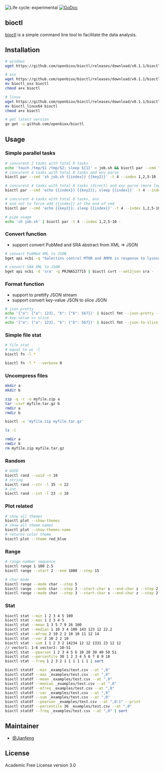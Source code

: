 <img src="https://img.shields.io/badge/lifecycle-experimental-orange.svg" alt="Life cycle: experimental"> <a href="https://godoc.org/github.com/openbiox/bioctl"><img src="https://godoc.org/github.com/openbiox/bioctl?status.svg" alt="GoDoc"></a>

## bioctl

[bioctl](https://github.com/openbiox/bioctl) is a simple command line tool to facilitate the data analysis.

## Installation

```bash
# windows
wget https://github.com/openbiox/bioctl/releases/download/v0.1.1/bioctl.exe

# osx
wget https://github.com/openbiox/bioctl/releases/download/v0.1.1/bioctl_osx
mv bioctl_osx bioctl
chmod a+x bioctl

# linux
wget https://github.com/openbiox/bioctl/releases/download/v0.1.1/bioctl_linux64
mv bioctl_linux64 bioctl
chmod a+x bioctl

# get latest version
go get -u github.com/openbiox/bioctl
```

## Usage

### Simple parallel tasks

```bash
# concurent 2 tasks with total 8 tasks
echo 'touch /tmp/$1 /tmp/$2; sleep ${1}' > job.sh && bioctl par --cmd "sh job.sh" -t 2 --index 1,2,5-10
# concurent 4 tasks with total 8 tasks and env parse
bioctl par --cmd 'sh job.sh {{index}} {{key2}}' -t 4 --index 1,2,5-10 --env "key2:123"

# concurent 4 tasks with total 8 tasks (direct) and env parse (more log)
bioctl par --cmd 'echo {{index}} {{key2}}; sleep {{index}}' -t 4 --index 1,2,5-10 --env "key2:123" --verbose 2 --save-log

# concurent 4 tasks with total 8 tasks, env
# and not to force add {{index}} at the end of cmd
bioctl par --cmd 'echo {{key2}}; sleep {{index}}' -t 4 --index 1,2,5-10 --env "key2:123" --force-idx false --save-log

# pipe usage
echo 'sh job.sh' | bioctl par -t 4 --index 1,2,5-10 -
```

### Convert function

- support convert PubMed and SRA abstract from XML => JSON

```bash
# convert PubMed XML to JSON
bget api ncbi -q "Galectins control MTOR and AMPK in response to lysosomal damage to induce autophagy OR MTOR-independent autophagy induced by interrupted endoplasmic reticulum-mitochondrial Ca2+ communication: a dead end in cancer cells. OR The PARK10 gene USP24 is a negative regulator of autophagy and ULK1 protein stability OR Coordinate regulation of autophagy and the ubiquitin proteasome system by MTOR." | bioctl cvrt --xml2json pubmed -

# convert SRA XML to JSON
bget api ncbi -d 'sra' -q PRJNA527715 | bioctl cvrt --xml2json sra -
```

### Format function

- support to prettify JSON stream
- support convert key-value JSON to slice JSON

```bash
# json pretty
echo '{"a": {"a": 123}, "b": {"b": 567}}' | bioctl fmt --json-pretty --indent 2 -
# key:value => slice
echo '{"a": {"a": 123}, "b": {"b": 567}}' | bioctl fmt --json-to-slice --indent 4 -
```

### Simple file stat

```bash
# file stat
# equal to wc -l
bioctl fn -l *

bioctl fn -l * --verbose 0
```

### Uncompress files

```bash
mkdir a
mkdir b

zip -q -r -o myfile.zip a
tar -czvf myfile.tar.gz b
rmdir a
rmdir b

bioctl -u 'myfile.zip myfile.tar.gz'

ls -l

rmdir a
rmdir b
rm myfile.zip myfile.tar.gz
```

### Random

```bash
# UUID
bioctl rand --uuid -n 10
# string
bioctl rand --str -l 35 -n 22
# int
bioctl rand --int -l 23 -n 10
```

### Plot related

```bash
# show all themes
bioctl plot --show-themes
# show all theme names
bioctl plot --show-themes-name
# returns color theme
bioctl plot --theme red_blue
```

### Range

```bash
# range number sequence
bioctl range 1 100 2.5
bioctl range --start 2 --end 1000 --step 15

# char mode
bioctl range --mode char --step 5
bioctl range --mode char --step 3 --start-char s --end-char z --step 2 --ref-str qrstuvwxy12442z
bioctl range --mode char --step 3 --start-char s --end-char z --step 2 --ref-str qrstuvwxy12442z --sep ''
```

### Stat

```bash
bioctl stat --min 1 2 3 4 5 100
bioctl stat --max 1 2 3 4 5
bioctl stat --mean 1 3 5 7 9 26 100
bioctl stat --median 1 10 3 4 100 143 123 12 22.2
bioctl stat --mfreq 2 10 2 2 10 10 11 12 14
bioctl stat --var 2 10 2 2 10
bioctl stat --sum 1 1 2 3 2 14234 12 12 1331 23 12 12
// vector1: 1-6 vector2: 10-51
bioctl stat --pearson 1 2 3 4 5 6 10 20 30 40 50 51
bioctl stat --percentile 30 1 2 3 4 5 6 7 8 9 10
bioctl stat --freq 1 2 3 2 1 1 1 1 1 1 | sort

bioctl statdf --min _examples/test.csv --at ",0"
bioctl statdf --max _examples/test.csv --at ",0"
bioctl statdf --mean _examples/test.csv --at ",0"
bioctl statdf --median _examples/test.csv --at ",0"
bioctl statdf --mfreq _examples/test.csv --at ",0"
bioctl statdf --var _examples/test.csv --at ",0"
bioctl statdf --sum _examples/test.csv --at ",0"
bioctl statdf --pearson _examples/test.csv --at ",0:1" --print
bioctl statdf --percentile 30 _examples/test.csv --at ",0"
bioctl statdf --freq _examples/test.csv --at ",0" | sort
```

## Maintainer

- [@Jianfeng](https://github.com/Miachol)

## License

Academic Free License version 3.0

